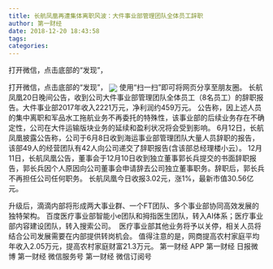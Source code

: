 ```yaml
---
title: 长航凤凰再遭集体离职风波：大件事业部管理团队全体员工辞职
author: 第一财经
date: 2018-12-20 18:43:58
tags: 
categories: 
---
```

打开微信，点击底部的“发现”，
<!-- more -->
打开微信，点击底部的“发现”，
<img align="center" border="0" src="https://imgcdn.yicai.com/uppics/images/2018/12/0691d8e2a633a7ebe511c624c0bae116.jpg" />
使用“扫一扫”即可将网页分享至朋友圈。
长航凤凰20日晚间公告，收到公司大件事业部管理团队全体员工（8名员工）的辞职报告。大件事业部2017年收入2221万元，净利润约459万元。
公告称，因上述人员的集中离职和军品水工拖航业务不再委托的特殊性，该事业部的后续业务存在不确定性，公司在大件运输版块业务的延续和盈利状况将会受到影响。
6月12日，长航凤凰披露公告称，公司于6月8日收到海运事业部管理团队大量人员辞职的报告，该部49人的经营团队有42人向公司递交了辞职报告(含该部总经理楼小云）。
12月11日，长航凤凰公告，董事会于12月10日收到独立董事郭长兵提交的书面辞职报告，郭长兵因个人原因向公司董事会申请辞去公司独立董事职务。辞职后，郭长兵不再担任公司任何职务。
长航凤凰今日收报3.02元，涨1%，最新市值30.56亿元。
 
 
 
升级后，滴滴内部将形成两大事业群、一个FT团队、多个事业部协同高效发展的独特架构。
百度医疗事业部智能小e团队和拇指医生团队，转入AI体系；医疗事业部内容建设团队，转入搜索公司。  医疗事业部其他业务将予以关停，相关人员将结合公司发展需要在内部提供转岗机会。
值得注意的是，网商提高农村家庭平均年收入2.05万元，提高农村家庭财富21.3万元。
第一财经
APP
第一财经
日报微博
第一财经
微信服务号
第一财经
微信订阅号
